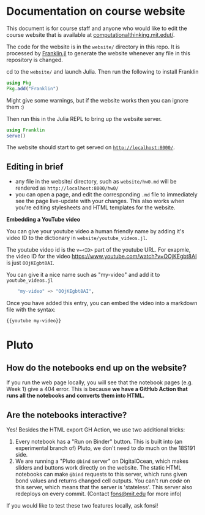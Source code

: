 # Documentation on course website

This document is for course staff and anyone who would like to edit the course website that is available at [computationalthinking.mit.edut/](computationalthinking.mit.edut/).

The code for the website is in the `website/` directory in this repo. It is processed by [Franklin.jl](https://franklinjl.org/) to generate the website whenever any file in this repository is changed.

cd to the `website/` and launch Julia. Then run the following to install Franklin

```julia
using Pkg
Pkg.add("Franklin")
```

Might give some warnings, but if the website works then you can ignore them :)

Then run this in the Julia REPL to bring up the website server.

```julia
using Franklin
serve()
```

The website should start to get served on [`http://localhost:8000/`](http://localhost:8000/).

## Editing in brief

-   any file in the website/ directory, such as `website/hw0.md` will be rendered as `http://localhost:8000/hw0/`
-   you can open a page, and edit the corresponding `.md` file to immediately see the page live-update with your changes. This also works when you're editing stylesheets and HTML templates for the website.

**Embedding a YouTube video**

You can give your youtube video a human friendly name by adding it's video ID to the dictionary in `website/youtube_videos.jl`.

The youtube video id is the `v=<ID>` part of the youtube URL. For exapmle, the video ID for the video https://www.youtube.com/watch?v=OOjKEgbt8AI is just `OOjKEgbt8AI`.

You can give it a nice name such as "my-video" and add it to `youtube_videos.jl`

```julia
    "my-video" => "OOjKEgbt8AI",
```

Once you have added this entry, you can embed the video into a markdown file with the syntax:

```
{{youtube my-video}}
```

# Pluto

## How do the notebooks end up on the website?

If you run the web page locally, you will see that the notebook pages (e.g. Week 1) give a 404 error. This is because **we have a GitHub Action that runs all the notebooks and converts them into HTML.**

## Are the notebooks interactive?

Yes! Besides the HTML export GH Action, we use two additional tricks:

1. Every notebook has a "Run on Binder" button. This is built into (an experimental branch of) Pluto, we don't need to do much on the 18S191 side.
2. We are running a "Pluto `@bind` server" on DigitalOcean, which makes sliders and buttons work directly on the website. The static HTML notebooks can make `@bind` requests to this server, which runs given bond values and returns changed cell outputs. You can't run _code_ on this server, which means that the server is 'stateless'. This server also redeploys on every commit. (Contact fons@mit.edu for more info)

If you would like to test these two features locally, ask fonsi!
